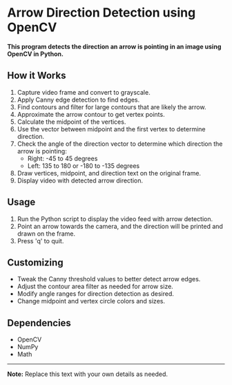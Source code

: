 # Arrow Direction Detection using OpenCV

**This program detects the direction an arrow is pointing in an image using OpenCV in Python.**

## How it Works

1. Capture video frame and convert to grayscale.
2. Apply Canny edge detection to find edges.
3. Find contours and filter for large contours that are likely the arrow.
4. Approximate the arrow contour to get vertex points.
5. Calculate the midpoint of the vertices.
6. Use the vector between midpoint and the first vertex to determine direction.
7. Check the angle of the direction vector to determine which direction the arrow is pointing:
   - Right: -45 to 45 degrees
   - Left: 135 to 180 or -180 to -135 degrees
8. Draw vertices, midpoint, and direction text on the original frame.
9. Display video with detected arrow direction.

## Usage

1. Run the Python script to display the video feed with arrow detection.
2. Point an arrow towards the camera, and the direction will be printed and drawn on the frame.
3. Press 'q' to quit.

## Customizing

- Tweak the Canny threshold values to better detect arrow edges.
- Adjust the contour area filter as needed for arrow size.
- Modify angle ranges for direction detection as desired.
- Change midpoint and vertex circle colors and sizes.

## Dependencies

- OpenCV
- NumPy
- Math

---

**Note:** Replace this text with your own details as needed.
